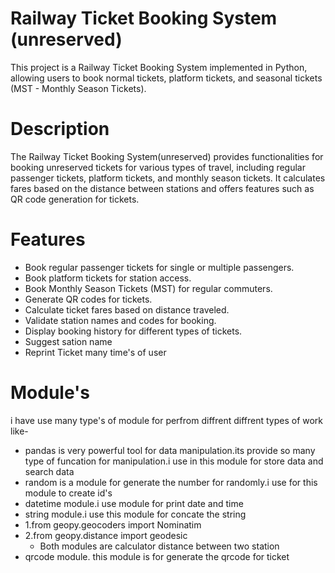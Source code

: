 # Railway Ticket Booking System (unreserved)
This project is a Railway Ticket Booking System implemented in Python, allowing users to book normal tickets, platform tickets, and seasonal tickets (MST - Monthly Season Tickets).

# Description
The Railway Ticket Booking System(unreserved) provides functionalities for booking unreserved tickets for various types of travel, including regular passenger tickets, platform tickets, and monthly season tickets. It calculates fares based on the distance between stations and offers features such as QR code generation for tickets.

# Features
- Book regular passenger tickets for single or multiple passengers.
- Book platform tickets for station access.
- Book Monthly Season Tickets (MST) for regular commuters.
- Generate QR codes for tickets.
- Calculate ticket fares based on distance traveled.
- Validate station names and codes for booking.
- Display booking history for different types of tickets.
- Suggest sation name
- Reprint Ticket many time's of user
# Module's
i have use many type's of module for perfrom diffrent diffrent types of work like-
- pandas is very powerful tool for data manipulation.its provide so many type of funcation for manipulation.i use in this module for store data and search data 
- random is a module for generate the number for randomly.i use for this module to create id's 
- datetime module.i use module for print date and time  
- string module.i use this module for concate the string 
- 1.from geopy.geocoders import Nominatim
- 2.from geopy.distance import geodesic
  - Both modules are calculator distance between two station
- qrcode module. this module is for generate the qrcode for ticket

